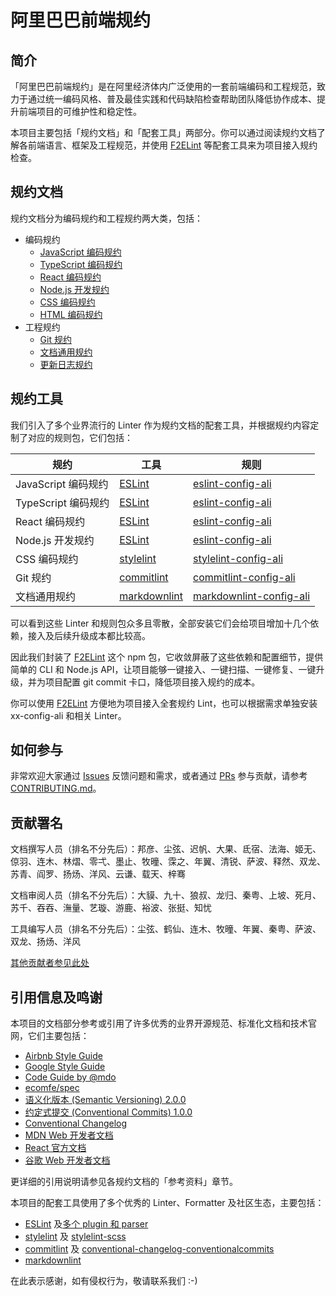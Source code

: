 # 阿里巴巴前端规约

## 简介

「阿里巴巴前端规约」是在阿里经济体内广泛使用的一套前端编码和工程规范，致力于通过统一编码风格、普及最佳实践和代码缺陷检查帮助团队降低协作成本、提升前端项目的可维护性和稳定性。

本项目主要包括「规约文档」和「配套工具」两部分。你可以通过阅读规约文档了解各前端语言、框架及工程规范，并使用 [F2ELint](https://www.npmjs.com/package/f2elint) 等配套工具来为项目接入规约检查。

## 规约文档

规约文档分为编码规约和工程规约两大类，包括：

- 编码规约
  - [JavaScript 编码规约](docs/coding/javascript.md)
  - [TypeScript 编码规约](docs/coding/typescript.md)
  - [React 编码规约](docs/coding/react.md)
  - [Node.js 开发规约](docs/coding/node.md)
  - [CSS 编码规约](docs/coding/css.md)
  - [HTML 编码规约](docs/coding/html.md)
- 工程规约
  - [Git 规约](docs/engineering/git.md)
  - [文档通用规约](docs/engineering/writing.md)
  - [更新日志规约](docs/engineering/changelog.md)

## 规约工具

我们引入了多个业界流行的 Linter 作为规约文档的配套工具，并根据规约内容定制了对应的规则包，它们包括：

| 规约                | 工具           | 规则                      |
| ------------------- | -------------- | ------------------------- |
| JavaScript 编码规约 | [ESLint]       | [eslint-config-ali]       |
| TypeScript 编码规约 | [ESLint]       | [eslint-config-ali]       |
| React 编码规约      | [ESLint]       | [eslint-config-ali]       |
| Node.js 开发规约    | [ESLint]       | [eslint-config-ali]       |
| CSS 编码规约        | [stylelint]    | [stylelint-config-ali]    |
| Git 规约            | [commitlint]   | [commitlint-config-ali]   |
| 文档通用规约        | [markdownlint] | [markdownlint-config-ali] |

可以看到这些 Linter 和规则包众多且零散，全部安装它们会给项目增加十几个依赖，接入及后续升级成本都比较高。

因此我们封装了 [F2ELint](https://www.npmjs.com/package/f2elint) 这个 npm 包，它收敛屏蔽了这些依赖和配置细节，提供简单的 CLI 和 Node.js API，让项目能够一键接入、一键扫描、一键修复、一键升级，并为项目配置 git commit 卡口，降低项目接入规约的成本。

你可以使用 [F2ELint](https://www.npmjs.com/package/f2elint) 方便地为项目接入全套规约 Lint，也可以根据需求单独安装 xx-config-ali 和相关 Linter。

## 如何参与

非常欢迎大家通过 [Issues](https://github.com/alibaba/f2e-spec/issues) 反馈问题和需求，或者通过 [PRs](https://github.com/alibaba/f2e-spec/pulls) 参与贡献，请参考 [CONTRIBUTING.md](/CONTRIBUTING.md)。

## 贡献署名

文档撰写人员（排名不分先后）：邦彦、尘弦、迟帆、大果、氐宿、法海、姬无、倞羽、连木、林熠、零弌、墨止、牧曈、霂之、年翼、清锐、萨波、释然、双龙、苏青、阎罗、扬炀、洋风、云谦、载天、梓骞

文档审阅人员（排名不分先后）：大貘、九十、狼叔、龙归、秦粤、上坡、死月、苏千、吞吞、潕量、艺璇、游鹿、裕波、张挺、知忧

工具编写人员（排名不分先后）：尘弦、鹤仙、连木、牧曈、年翼、秦粤、萨波、双龙、扬炀、洋风

[其他贡献者参见此处](https://github.com/alibaba/f2e-spec/graphs/contributors)

## 引用信息及鸣谢

本项目的文档部分参考或引用了许多优秀的业界开源规范、标准化文档和技术官网，它们主要包括：

- [Airbnb Style Guide](https://github.com/airbnb/javascript)
- [Google Style Guide](https://google.github.io/styleguide)
- [Code Guide by @mdo](http://codeguide.co)
- [ecomfe/spec](https://github.com/ecomfe/spec)
- [语义化版本 (Semantic Versioning) 2.0.0](https://semver.org/lang/zh-CN/spec/v2.0.0.html)
- [约定式提交 (Conventional Commits) 1.0.0](https://www.conventionalcommits.org/zh-hans/v1.0.0/)
- [Conventional Changelog](https://github.com/conventional-changelog/conventional-changelog/blob/master/packages/conventional-changelog/CHANGELOG.md)
- [MDN Web 开发者文档](https://developer.mozilla.org/zh-CN/docs/Web)
- [React 官方文档](https://reactjs.org/docs/)
- [谷歌 Web 开发者文档](https://developers.google.com/web)

更详细的引用说明请参见各规约文档的「参考资料」章节。

本项目的配套工具使用了多个优秀的 Linter、Formatter 及社区生态，主要包括：

- [ESLint](https://eslint.org) 及[多个 plugin 和 parser](https://github.com/alibaba/f2e-spec/tree/main/packages/eslint-config-ali#eslint-config-ali)
- [stylelint] 及 [stylelint-scss](https://github.com/kristerkari/stylelint-scss)
- [commitlint] 及 [conventional-changelog-conventionalcommits](https://github.com/conventional-changelog/conventional-changelog/tree/master/packages/conventional-changelog-conventionalcommits)
- [markdownlint](https://github.com/DavidAnson/markdownlint)

在此表示感谢，如有侵权行为，敬请联系我们 :-)

[ESLint]: https://eslint.org/
[eslint-config-ali]: https://www.npmjs.com/package/eslint-config-ali
[stylelint]: https://stylelint.io/
[stylelint-config-ali]: https://www.npmjs.com/package/stylelint-config-ali
[commitlint]: https://commitlint.js.org/
[commitlint-config-ali]: https://www.npmjs.com/package/commitlint-config-ali
[markdownlint]: https://github.com/DavidAnson/markdownlint
[markdownlint-config-ali]: https://www.npmjs.com/package/markdownlint-config-ali
